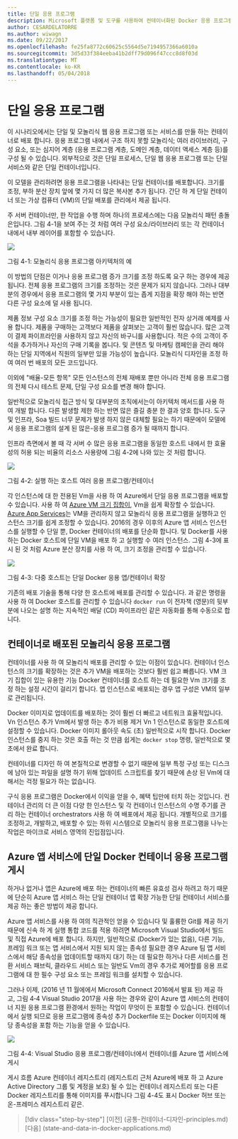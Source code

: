 ```yaml
---
title: 단일 응용 프로그램
description: Microsoft 플랫폼 및 도구를 사용하여 컨테이너화된 Docker 응용 프로그램 수명 주기
author: CESARDELATORRE
ms.author: wiwagn
ms.date: 09/22/2017
ms.openlocfilehash: fe25fa8772c60625c5564d5e7194957366a6010a
ms.sourcegitcommit: 3d5d33f384eeba41b2dff79d096f47ccc8d8f03d
ms.translationtype: MT
ms.contentlocale: ko-KR
ms.lasthandoff: 05/04/2018
---
```

# <a name="monolithic-applications"></a>단일 응용 프로그램

이 시나리오에서는 단일 및 모놀리식 웹 응용 프로그램 또는 서비스를 만들 하는 컨테이너로 배포 합니다. 응용 프로그램 내에서 구조 하지 못할 모놀리식; 여러 라이브러리, 구성 요소, 또는 심지어 계층 (응용 프로그램 계층, 도메인 계층, 데이터 액세스 계층 등)를 구성 될 수 있습니다. 외부적으로 것은 단일 프로세스, 단일 웹 응용 프로그램 또는 단일 서비스와 같은 단일 컨테이너입니다.

이 모델을 관리하려면 응용 프로그램을 나타내는 단일 컨테이너를 배포합니다. 크기를 조정, 부하 분산 장치 앞에 몇 가지 더 많은 복사본 추가 됩니다. 간단 하 게 단일 컨테이너 또는 가상 컴퓨터 (VM)의 단일 배포를 관리에서 제공 됩니다.

주 서버 컨테이너만, 한 작업을 수행 하며 하나의 프로세스에는 다음 모놀리식 패턴 충돌은입니다. 그림 4-1을 보여 주는 것 처럼 여러 구성 요소/라이브러리 또는 각 컨테이너 내에서 내부 레이어를 포함할 수 있습니다.

![](./media/image1.png)

그림 4-1: 모놀리식 응용 프로그램 아키텍처의 예

이 방법의 단점은 이거나 응용 프로그램 증가 크기를 조정 하도록 요구 하는 경우에 제공 됩니다. 전체 응용 프로그램의 크기를 조정하는 것은 문제가 되지 않습니다. 그러나 대부분의 경우에서 응용 프로그램의 몇 가지 부분이 있는 좁게 지점을 확장 해야 하는 반면 다른 구성 요소에 덜 사용 됩니다.

제품 정보 구성 요소 크기를 조정 하는 가능성이 필요한 일반적인 전자 상거래 예제를 사용 합니다. 제품을 구매하는 고객보다 제품을 살펴보는 고객이 훨씬 많습니다. 많은 고객이 결제 파이프라인을 사용하지 않고 자신의 바구니를 사용합니다. 적은 수의 고객이 주석을 추가하거나 자신의 구매 기록을 봅니다. 및 콘텐츠 및 마케팅 캠페인을 관리 해야 하는 단일 지역에서 직원의 일부만 있을 가능성이 높습니다. 모놀리식 디자인을 조정 하 여 여러 번 배포의 모든 코드입니다.

이외에 "배율-모든 항목" 모든 인스턴스의 전체 재배포 뿐만 아니라 전체 응용 프로그램의 전체 다시 테스트 문제, 단일 구성 요소를 변경 해야 합니다.

일반적으로 모놀리식 접근 방식 및 대부분의 조직에서는이 아키텍처 메서드를 사용 하 여 개발 합니다. 다른 발생할 제한 하는 반면 많은 즐길 충분 한 결과 양호 합니다. 도구 및 인프라, Soa 빌드 너무 문제가 발생 하지 않은 대체할 필요는 하기 때문에이 모델에서 응용 프로그램의 설계 된 많은-응용 프로그램 증가 될 때까지 합니다.

인프라 측면에서 볼 때 각 서버 수 많은 응용 프로그램을 동일한 호스트 내에서 한 효율성의 허용 되는 비율의 리소스 사용량에 그림 4-2에 나와 있는 것 처럼 합니다.

![](./media/image2.png)

그림 4-2: 실행 하는 호스트 여러 응용 프로그램/컨테이너

각 인스턴스에 대 한 전용된 Vm을 사용 하 여 Azure에서 단일 응용 프로그램을 배포할 수 있습니다. 사용 하 여 [Azure VM 크기 집합이](https://docs.microsoft.com/azure/virtual-machine-scale-sets/), Vm을 쉽게 확장할 수 있습니다. [Azure App Services](https://azure.microsoft.com/en-us/services/app-service/)는 VM을 관리하지 않고 모놀리식 응용 프로그램을 실행하고 인스턴스 크기를 쉽게 조정할 수 있습니다. 2016의 경우 이후의 Azure 앱 서비스 인스턴스를 실행할 수 단일 뿐, Docker 컨테이너의 배포를 단순화 합니다. 및 Docker를 사용 하는 Docker 호스트에 단일 VM을 배포 하 고 실행할 수 여러 인스턴스. 그림 4-3에 표시 된 것 처럼 Azure 분산 장치를 사용 하 여, 크기 조정을 관리할 수 있습니다.

![](./media/image3.png)

그림 4-3: 다중 호스트는 단일 Docker 응용 앱/컨테이너 확장

기존의 배포 기술을 통해 다양 한 호스트에 배포를 관리할 수 있습니다. 과 같은 명령을 사용 하 여 Docker 호스트를 관리할 수 있습니다 `docker run` 이 전자책 (영문)의 뒷부분에 나오는 설명 하는 지속적인 배달 (CD) 파이프라인 같은 자동화를 통해 수동으로 합니다.

## <a name="monolithic-application-deployed-as-a-container"></a>컨테이너로 배포된 모놀리식 응용 프로그램

컨테이너를 사용 하 여 모놀리식 배포를 관리할 수 있는 이점이 있습니다. 컨테이너 인스턴스의 크기를 확장하는 것은 추가 VM을 배포하는 것보다 훨씬 쉽고 빠릅니다. VM 크기 집합이 있는 유용한 기능 Docker 컨테이너를 호스트 하는 데 필요한 Vm 크기를 조정 하는 설정 시간이 걸리기 합니다. 앱 인스턴스로 배포되는 경우 앱 구성은 VM의 일부로 관리됩니다.

Docker 이미지로 업데이트를 배포하는 것이 훨씬 더 빠르고 네트워크 효율적입니다. Vn 인스턴스 추가 Vm에서 발생 하는 추가 비용 제거 Vn 1 인스턴스로 동일한 호스트에 설정할 수 있습니다. Docker 이미지 롤아웃 속도 (초) 일반적으로 시작 합니다. Docker 인스턴스를 중지 하는 것은 호출 하는 것 만큼 쉽게는 `docker stop` 명령, 일반적으로 몇 초에서 완료 합니다.

컨테이너를 디자인 하 여 본질적으로 변경할 수 없기 때문에 일부 특정 구성 또는 디스크에 남아 있는 파일을 설명 하기 위해 업데이트 스크립트를 찾기 때문에 손상 된 Vm에 대해서는 걱정 필요가 하는 없습니다.

구식 응용 프로그램은 Docker에서 이익을 얻을 수, 혜택 팁만에 터치 하는 것입니다. 컨테이너 관리의 더 큰 이점 다양 한 인스턴스 및 각 컨테이너 인스턴스의 수명 주기를 관리 하는 컨테이너 orchestrators 사용 하 여 배포에서 제공 됩니다. 개별적으로 크기를 조정하고, 개발하고, 배포할 수 있는 하위 시스템으로 모놀리식 응용 프로그램을 나누는 작업은 마이크로 서비스 영역의 진입점입니다.

## <a name="publishing-a-single-docker-container-app-to-azure-app-service"></a>Azure 앱 서비스에 단일 Docker 컨테이너 응용 프로그램 게시

하거나 없거나 앱은 Azure에 배포 하는 컨테이너의 빠른 유효성 검사 하려고 하기 때문에 단순히 Azure 앱 서비스 하는 단일 컨테이너 앱 확장 가능한 단일 컨테이너 서비스를 제공 하는 좋은 방법이 제공 합니다.

Azure 앱 서비스를 사용 하 여의 직관적인 얻을 수 있습니다 및 훌륭한 Git를 제공 하기 때문에 신속 하 게 실행 통합 코드를 적용 하려면 Microsoft Visual Studio에서 빌드 및 직접 Azure에 배포 합니다. 하지만, 일반적으로 (Docker가 있는 없음), 다른 기능, 프레임 워크 또는 앱 서비스에서 지원 되지 않는 종속성 필요한 경우 Azure 팀 앱 서비스에서 해당 종속성을 업데이트할 때까지 대기 하는 데 필요한 하거나 다른 서비스를 전환 서비스 패브릭, 클라우드 서비스 또는 일반도 Vm의 경우 추가로 제어할를 응용 프로그램에 대 한 필수 구성 요소 또는 프레임 워크를 설치할 수 있습니다.

그러나 이제, (2016 년 11 월에에서 Microsoft Connect 2016에서 발표 된) 제공 하 고, 그림 4‑4 Visual Studio 2017을 사용 하는 경우와 같이 Azure 앱 서비스의 컨테이너 지원 응용 프로그램 환경에서 원하는 작업이 무엇이 든 포함할 수 있습니다. 컨테이너에서 실행 되므로 응용 프로그램에 종속성 추가 Dockerfile 또는 Docker 이미지에 해당 종속성을 포함 하는 기능을 얻을 수 있습니다.

![](./media/image4.png)

그림 4-4: Visual Studio 응용 프로그램/컨테이너에서 컨테이너를 Azure 앱 서비스에 게시

게시 흐름 Azure 컨테이너 레지스트리 (레지스트리 근처 Azure에 배포 하 고 Azure Active Directory 그룹 및 계정을 보호) 될 수 있는 컨테이너 레지스트리 또는 다른 Docker 레지스트리를 통해 이미지를 푸시합니다 그림 4-4도 표시 Docker 허브 또는 온-프레미스 레지스트리 같은.


>[!div class="step-by-step"]
[이전] (공통-컨테이너-디자인-principles.md) [다음] (state-and-data-in-docker-applications.md)
